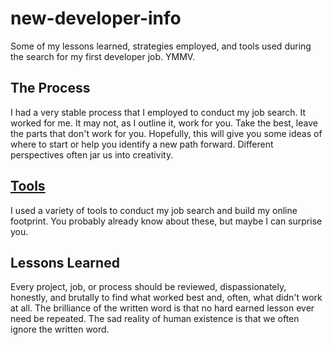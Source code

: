 # new-developer-info
Some of my lessons learned, strategies employed, and tools used during the search for my first developer job. YMMV.

## The Process
I had a very stable process that I employed to conduct my job search. It worked for me. It may not, as I outline it, work for you. Take the best, leave the parts that don't work for you. Hopefully, this will give you some ideas of where to start or help you identify a new path forward. Different perspectives often jar us into creativity.

## [Tools](/docs/tools.md)
I used a variety of tools to conduct my job search and build my online footprint. You probably already know about these, but maybe I can surprise you.

## Lessons Learned
Every project, job, or process should be reviewed, dispassionately, honestly, and brutally to find what worked best and, often, what didn't work at all. The brilliance of the written word is that no hard earned lesson ever need be repeated. The sad reality of human existence is that we often ignore the written word.
